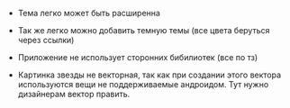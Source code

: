* Тема легко может быть расширенна
* Так же легко можно добавить темную темы (все цвета беруться через ссылки)

* Приложение не использует сторонних бибилиотек (все по тз)
* Картинка звезды не векторная, так как при создании этого вектора используются вещи не поддерживаемые андроидом. Тут нужно дизайнерам вектор править.